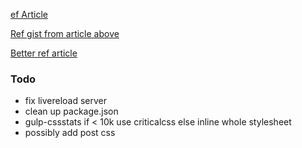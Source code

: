 [ef Article](https://medium.com/objects-in-space/considering-a-static-site-tool-learn-gulp-2fd5f9821fc4)

[Ref gist from article above](https://gist.github.com/andrewdc/10659265)

[Better ref article](https://www.codementor.io/development-process/tutorial/how-to-set-up-gulp-beginner-guide)

### Todo
* fix livereload server
* clean up package.json
* gulp-cssstats if < 10k use criticalcss else inline whole stylesheet
* possibly add post css

